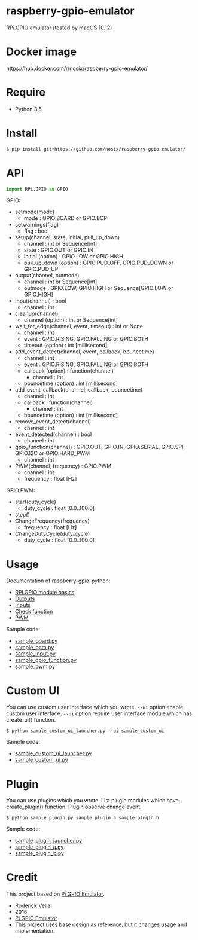 # raspberry-gpio-emulator

RPi.GPIO emulator (tested by macOS 10.12)

# Docker image

https://hub.docker.com/r/nosix/raspberry-gpio-emulator/

# Require

- Python 3.5

# Install

```bash
$ pip install git+https://github.com/nosix/raspberry-gpio-emulator/
```

# API

```python
import RPi.GPIO as GPIO
```

GPIO:

- setmode(mode)
    - mode : GPIO.BOARD or GPIO.BCP
- setwarnings(flag)
    - flag : bool
- setup(channel, state, initial, pull_up_down)
    - channel : int or Sequence[int]
    - state : GPIO.OUT or GPIO.IN
    - initial (option) : GPIO.LOW or GPIO.HIGH
    - pull_up_down (option) : GPIO.PUD_OFF, GPIO.PUD_DOWN or GPIO.PUD_UP
- output(channel, outmode)
    - channel : int or Sequence[int]
    - outmode : GPIO.LOW, GPIO.HIGH or Sequence[GPIO.LOW or GPIO.HIGH]
- input(channel) : bool
    - channel : int
- cleanup(channel)
    - channel (option) : int or Sequence[int]
- wait_for_edge(channel, event, timeout) : int or None
    - channel : int
    - event : GPIO.RISING, GPIO.FALLING or GPIO.BOTH
    - timeout (option) : int [millisecond]
- add_event_detect(channel, event, callback, bouncetime)
    - channel : int
    - event : GPIO.RISING, GPIO.FALLING or GPIO.BOTH
    - callback (option) : function(channel)
        - channel : int
    - bouncetime (option) : int [millisecond]
- add_event_callback(channel, callback, bouncetime)
    - channel : int
    - callback : function(channel)
        - channel : int
    - bouncetime (option) : int [millisecond]
- remove_event_detect(channel)
    - channel : int
- event_detected(channel) : bool
    - channel : int
- gpio_function(channel) : GPIO.OUT, GPIO.IN, GPIO.SERIAL, GPIO.SPI, GPIO.I2C or GPIO.HARD_PWM
    - channel : int
- PWM(channel, frequency) : GPIO.PWM
    - channel : int
    - frequency : float [Hz]

GPIO.PWM:

- start(duty_cycle)
    - duty_cycle : float [0.0..100.0]
- stop()
- ChangeFrequency(frequency)
    - frequency : float [Hz]
- ChangeDutyCycle(duty_cycle)
    - duty_cycle : float [0.0..100.0]

# Usage

Documentation of raspberry-gpio-python:
- [RPi.GPIO module basics](https://sourceforge.net/p/raspberry-gpio-python/wiki/BasicUsage/)
- [Outputs](https://sourceforge.net/p/raspberry-gpio-python/wiki/Outputs/)
- [Inputs](https://sourceforge.net/p/raspberry-gpio-python/wiki/Inputs/)
- [Check function](https://sourceforge.net/p/raspberry-gpio-python/wiki/Checking%20function%20of%20GPIO%20channels/)
- [PWM](https://sourceforge.net/p/raspberry-gpio-python/wiki/PWM/)

Sample code:
- [sample_board.py](https://github.com/nosix/raspberry-gpio-emulator/blob/master/samples/sample_board.py)
- [sample_bcm.py](https://github.com/nosix/raspberry-gpio-emulator/blob/master/samples/sample_bcm.py)
- [sample_input.py](https://github.com/nosix/raspberry-gpio-emulator/blob/master/samples/sample_input.py)
- [sample_gpio_function.py](https://github.com/nosix/raspberry-gpio-emulator/blob/master/samples/sample_gpio_function.py)
- [sample_pwm.py](https://github.com/nosix/raspberry-gpio-emulator/blob/master/samples/sample_pwm.py)

# Custom UI

You can use custom user interface which you wrote.
`--ui` option enable custom user interface.
`--ui` option require user interface module which has create_ui() function.

```
$ python sample_custom_ui_launcher.py --ui sample_custom_ui
```

Sample code:
- [sample_custom_ui_launcher.py](https://github.com/nosix/raspberry-gpio-emulator/blob/master/samples/sample_custom_ui_launcher.py)
- [sample_custom_ui.py](https://github.com/nosix/raspberry-gpio-emulator/blob/master/samples/sample_custom_ui.py)

# Plugin

You can use plugins which you wrote.
List plugin modules which have create_plugin() function.
Plugin observe change event.

```
$ python sample_plugin.py sample_plugin_a sample_plugin_b
```

Sample code:
- [sample_plugin_launcher.py](https://github.com/nosix/raspberry-gpio-emulator/blob/master/samples/sample_plugin_launcher.py)
- [sample_plugin_a.py](https://github.com/nosix/raspberry-gpio-emulator/blob/master/samples/sample_plugin_a.py)
- [sample_plugin_b.py](https://github.com/nosix/raspberry-gpio-emulator/blob/master/samples/sample_plugin_b.py)

# Credit

This project based on [Pi GPIO Emulator](https://sourceforge.net/projects/pi-gpio-emulator/).

- [Roderick Vella](https://roderickvella.wordpress.com/2016/06/28/raspberry-pi-gpio-emulator/)
- 2016
- [Pi GPIO Emulator](https://sourceforge.net/projects/pi-gpio-emulator/)
- This project uses base design as reference, but it changes usage and implementation.
